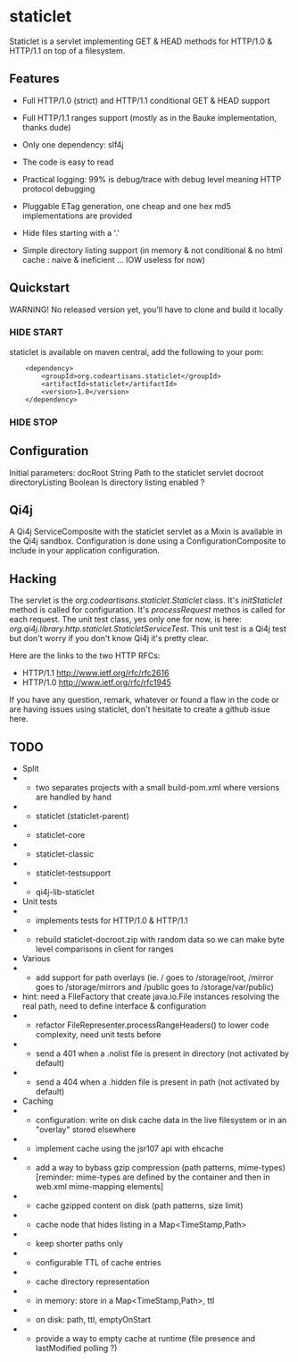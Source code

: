 
staticlet
=========

Staticlet is a servlet implementing GET & HEAD methods for HTTP/1.0 & HTTP/1.1 on top of a filesystem.




Features
--------

- Full HTTP/1.0 (strict) and HTTP/1.1 conditional GET & HEAD support
- Full HTTP/1.1 ranges support (mostly as in the Bauke implementation, thanks dude)
- Only one dependency: slf4j
- The code is easy to read
- Practical logging: 99% is debug/trace with debug level meaning HTTP protocol debugging
- Pluggable ETag generation, one cheap and one hex md5 implementations are provided

- Hide files starting with a '.'
- Simple directory listing support (in memory & not conditional & no html cache : naive & ineficient ... IOW useless for now)




Quickstart
----------

WARNING! No released version yet, you'll have to clone and build it locally

### HIDE START

staticlet is available on maven central, add the following to your pom:

        <dependency>
            <groupId>org.codeartisans.staticlet</groupId>
            <artifactId>staticlet</artifactId>
            <version>1.0</version>
        </dependency>

### HIDE STOP



Configuration
-------------

Initial parameters:
    docRoot             String      Path to the staticlet servlet docroot
    directoryListing    Boolean     Is directory listing enabled ?




Qi4j
----

A Qi4j ServiceComposite with the staticlet servlet as a Mixin is available in the Qi4j sandbox.
Configuration is done using a ConfigurationComposite to include in your application configuration.




Hacking
-------

The servlet is the *org.codeartisans.staticlet.Staticlet* class.
It's *initStaticlet* method is called for configuration.
It's *processRequest* methos is called for each request.
The unit test class, yes only one for now, is here: *org.qi4j.library.http.staticlet.StaticletServiceTest*.
This unit test is a Qi4j test but don't worry if you don't know Qi4j it's pretty clear.

Here are the links to the two HTTP RFCs:
- HTTP/1.1 http://www.ietf.org/rfc/rfc2616
- HTTP/1.0 http://www.ietf.org/rfc/rfc1945

If you have any question, remark, whatever or found a flaw in the code or are having
issues using staticlet, don't hesitate to create a github issue here.





TODO
----

 * Split
 * - two separates projects with a small build-pom.xml where versions are handled by hand
 * - staticlet (staticlet-parent)
 *   - staticlet-core
 *   - staticlet-classic
 *   - staticlet-testsupport
 * - qi4j-lib-staticlet
 * Unit tests
 * - implements tests for HTTP/1.0 & HTTP/1.1
 * - rebuild staticlet-docroot.zip with random data so we can make byte level comparisons in client for ranges
 * Various
 * - add support for path overlays (ie. / goes to /storage/root, /mirror goes to /storage/mirrors and /public goes to /storage/var/public)
 *   hint: need a FileFactory that create java.io.File instances resolving the real path, need to define interface & configuration
 * - refactor FileRepresenter.processRangeHeaders() to lower code complexity, need unit tests before
 * - send a 401 when a .nolist file is present in directory (not activated by default)
 * - send a 404 when a .hidden file is present in path (not activated by default)
 * Caching
 * - configuration: write on disk cache data in the live filesystem or in an "overlay" stored elsewhere
 * - implement cache using the jsr107 api with ehcache
 * - add a way to bybass gzip compression (path patterns, mime-types) [reminder: mime-types are defined by the container and then in web.xml mime-mapping elements]
 * - cache gzipped content on disk (path patterns, size limit)
 * - cache node that hides listing in a Map<TimeStamp,Path>
 *    - keep shorter paths only
 *    - configurable TTL of cache entries
 * - cache directory representation
 *    - in memory: store in a Map<TimeStamp,Path>, ttl
 *    - on disk: path, ttl, emptyOnStart
 * - provide a way to empty cache at runtime (file presence and lastModified polling ?)


